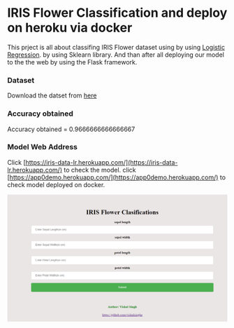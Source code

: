 # IRIS Flower Classification and deploy on heroku via docker

This prject is all about classifing IRIS Flower dataset using  by using [Logistic Regression](https://machinelearningmastery.com/logistic-regression-for-machine-learning).
by using Sklearn library. And than after all deploying our model to the the web by using the Flask framework. 

### Dataset

 Download the datset from [here](https://www.kaggle.com/arshid/iris-flower-dataset?select=IRIS.csv)

### Accuracy obtained
 Accuracy obtained = 0.9666666666666667

### Model Web Address
Click [https://iris-data-lr.herokuapp.com/](https://iris-data-lr.herokuapp.com/) to check the model.
click [https://app0demo.herokuapp.com/](https://app0demo.herokuapp.com/) to check model deployed on docker.

<img src = 'https://github.com/vishalsingha/IRISmodel/blob/master/Web%20Interface.png?raw=true'>
